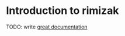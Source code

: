 # Introduction to rimizak

TODO: write [great documentation](http://jacobian.org/writing/what-to-write/)
